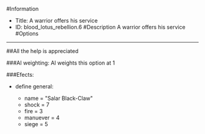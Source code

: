 #Information
 - Title: A warrior offers his service
 - ID: blood_lotus_rebellion.6
#Description
A warrior offers his service
#Options

___
##All the help is appreciated

###AI weighting:
AI weights this option at 1


###Efects:<ul><li>define general:</li><ul><li>name = "Salar Black-Claw"</li><li>shock = 7</li><li>fire = 3</li><li>manuever = 4</li><li>siege = 5</li></ul></ul>
